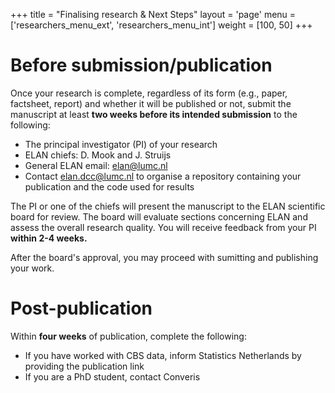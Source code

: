 +++
title = "Finalising research & Next Steps"
layout = 'page'
menu = ['researchers_menu_ext', 'researchers_menu_int']
weight = [100, 50]
+++

# Before submission/publication
Once your research is complete, regardless of its form (e.g., paper, factsheet, report) and whether it will be published or not, submit the manuscript at least **two weeks before its intended submission** to the following:
- The principal investigator (PI) of your research
- ELAN chiefs: D. Mook and J. Struijs
- General ELAN email: elan@lumc.nl
- Contact elan.dcc@lumc.nl to organise a repository containing your publication and the code used for results

The PI or one of the chiefs will present the manuscript to the ELAN scientific board for review. The board will evaluate sections concerning ELAN and assess the overall research quality. You will receive feedback from your PI **within 2-4 weeks.**

After the board's approval, you may proceed with sumitting and publishing your work.

# Post-publication
Within **four weeks** of publication, complete the following:

- If you have worked with CBS data, inform Statistics Netherlands by providing the publication link
- If you are a PhD student, contact Converis
